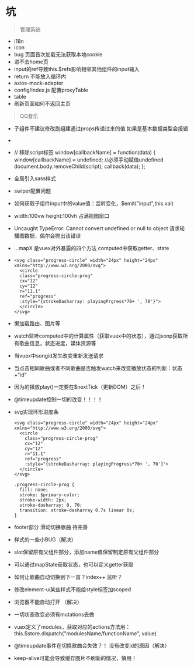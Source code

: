 # 坑

> 管理系统

* i18n
* icon
* bug 页面首次加载无法获取本地cookie
* 进不去home页
* input的ref导致this.$refs影响相邻其他组件的input输入
* return 不能放入循环内
* axios-mock-adapter
* config/index.js  配置proxyTable
* table
* 刷新页面如何不返回主页


>QQ音乐

* 子组件不建议修改副组建通过props传递过来的值  如果是基本数据类型会报错

* <Img :src="require(`../../assets/${item.icon}`)" />

* // 移除script标签
      window[callbackName] = function(data) {
      	window[callbackName] = undefined; //必须手动赋值undefined
          document.body.removeChild(script);
          callback(data);
      };

* 全局引入sass样式

* swiper配置问题

* 如何获取子组件input中的value值：监听变化，$emit("input",this.val)

* width:100vw  height:100vh  占满视图窗口

* Uncaught TypeError: Cannot convert undefined or null to object  请求轮播图数据，偶尔会抛出该错误

* ...mapX  是vuex对外暴露的四个方法 computed中获取getter、state

* ```
  <svg class="progress-circle" width="24px" height="24px" xmlns="http://www.w3.org/2000/svg">
    <circle 
    class="progress-circle-prog" 
    cx="12" 
    cy="12" 
    r="11.1" 
    ref="progress"
    :style="{strokeDasharray: playingPrgress*70+ ', 70'}">
    </circle>
  </svg>
  ```

* 懒加载路由、图片等

* watch监听computed中的计算属性（获取vuex中的状态），通过jsonp获取所有歌曲信息，状态进度，媒体资源等

* 当vuex中songid发生改变重新发送请求

* 当点击相同歌曲或者不同歌曲是否触发watch来改变播放状态的判断：状态+"id"

* 因为的播放play()一定要在$nextTick（更新DOM）之后！

* @timeupdate控制一切的改变！！！！

* svg实现环形进度条


  ```
  <svg class="progress-circle" width="24px" height="24px" xmlns="http://www.w3.org/2000/svg">
    <circle 
      class="progress-circle-prog" 
      cx="12" 
      cy="12" 
      r="11.1" 
      ref="progress"
      :style="{strokeDasharray: playingProgress*70+ ', 70'}">
    </circle>
  </svg>

  .progress-circle-prog {
    fill: none;
    stroke: $primary-color;
    stroke-width: 2px;
    stroke-dasharray: 0, 70;
    transition: stroke-dasharray 0.7s linear 0s;
  } 
  ```

* footer部分 滑动切换歌曲 待完善
* 样式的一些小BUG（解决）
* slot保留原有父组件部分，添加name值保留制定原有父组件部分
* 可以通过mapState获取状态，也可以定义getter获取
* 如何让歌曲自动切换到下一首？index++  监听？
* 修改element-ui某些样式不能给style标签加scoped
* 浏览器不能自动打开  （解决）
* 一切状态改变必须有mutations去做
* vuex定义了modules，获取对应的actions方法用：this.$store.dispatch("modulesName/functionName", value)
* @timeupdate事件在切换歌曲会失效？！ 没有改变id的原因（解决）
* keep-alive可能会导致缓存图片不刷新的情况，慎用！